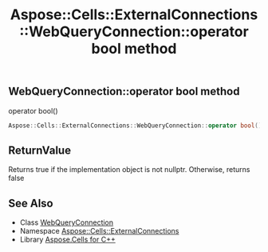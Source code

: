 ﻿---
title: Aspose::Cells::ExternalConnections::WebQueryConnection::operator bool method
linktitle: operator bool
second_title: Aspose.Cells for C++ API Reference
description: 'Aspose::Cells::ExternalConnections::WebQueryConnection::operator bool method. operator bool() in C++.'
type: docs
weight: 400
url: /cpp/aspose.cells.externalconnections/webqueryconnection/operator_bool/
---
## WebQueryConnection::operator bool method


operator bool()

```cpp
Aspose::Cells::ExternalConnections::WebQueryConnection::operator bool() const
```


## ReturnValue

Returns true if the implementation object is not nullptr. Otherwise, returns false

## See Also

* Class [WebQueryConnection](../)
* Namespace [Aspose::Cells::ExternalConnections](../../)
* Library [Aspose.Cells for C++](../../../)
